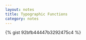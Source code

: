```yaml
---
layout: notes
title: Typographic Functions
category: notes 
---
```

{% gist 92bfb44447b3292475c4 %}
